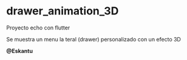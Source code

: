# drawer_animation_3D

Proyecto echo con flutter

Se muestra un menu la teral (drawer) personalizado con un efecto 3D

**@Eskantu**